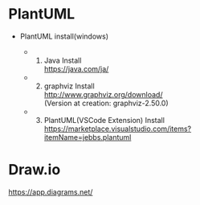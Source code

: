 
# PlantUML

* PlantUML install(windows)  

  * 1. Java Install  
  https://java.com/ja/  

  * 2. graphviz Install  
  http://www.graphviz.org/download/  
  (Version at creation: graphviz-2.50.0)  

  * 3. PlantUML(VSCode Extension) Install  
  https://marketplace.visualstudio.com/items?itemName=jebbs.plantuml  


# Draw.io

https://app.diagrams.net/

